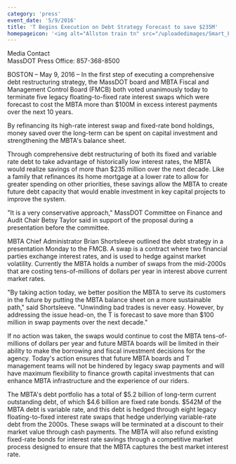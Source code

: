 ```yaml
---
category: 'press'
event_date: '5/9/2016'
title: 'T Begins Execution on Debt Strategy Forecast to save $235M'
homepageicon: '<img alt="Allston train tn" src="/uploadedimages/Smart_Forms/News,_Events_and_Press_Releases/Allston train tn.jpg?n=5073" />'
---
```

<p>Media Contact<br />MassDOT Press Office: 857-368-8500</p>
<p>BOSTON &#8211; May 9, 2016 &#8211; In the first step of executing a comprehensive debt restructuring strategy, the MassDOT board and MBTA Fiscal and Management Control Board (FMCB) both voted unanimously today to terminate five legacy floating-to-fixed rate interest swaps which were forecast to cost the MBTA more than $100M in excess interest payments over the next 10 years.</p>
<p>By refinancing its high-rate interest swap and fixed-rate bond holdings, money saved over the long-term can be spent on capital investment and strengthening the MBTA's balance sheet.</p>
<p>Through comprehensive debt restructuring of both its fixed and variable rate debt to take advantage of historically low interest rates, the MBTA would realize savings of more than $235 million over the next decade. Like a family that refinances its home mortgage at a lower rate to allow for greater spending on other priorities, these savings allow the MBTA to create future debt capacity that would enable investment in key capital projects to improve the system.</p>
<p>"It is a very conservative approach," MassDOT Committee on Finance and Audit Chair Betsy Taylor said in support of the proposal during a presentation before the committee.</p>
<p>MBTA Chief Administrator Brian Shortsleeve outlined the debt strategy in a presentation Monday to the FMCB. A swap is a contract where two financial parties exchange interest rates, and is used to hedge against market volatility. Currently the MBTA holds a number of swaps from the mid-2000s that are costing tens-of-millions of dollars per year in interest above current market rates.</p>
<p>"By taking action today, we better position the MBTA to serve its customers in the future by putting the MBTA balance sheet on a more sustainable path," said Shortsleeve. "Unwinding bad trades is never easy. However, by addressing the issue head-on, the T is forecast to save more than $100 million in swap payments over the next decade."</p>
<p>If no action was taken, the swaps would continue to cost the MBTA tens-of-millions of dollars per year and future MBTA boards will be limited in their ability to make the borrowing and fiscal investment decisions for the agency. Today's action ensures that future MBTA boards and T management teams will not be hindered by legacy swap payments and will have maximum flexibility to finance growth capital investments that can enhance MBTA infrastructure and the experience of our riders.</p>
<p>The MBTA's debt portfolio has a total of $5.2 billion of long-term current outstanding debt, of which $4.6 billion are fixed rate bonds. $542M of the MBTA debt is variable rate, and this debt is hedged through eight legacy floating-to-fixed interest rate swaps that hedge underlying variable-rate debt from the 2000s. These swaps will be terminated at a discount to their market value through cash payments. The MBTA will also refund existing fixed-rate bonds for interest rate savings through a competitive market process designed to ensure that the MBTA captures the best market interest rate.</p>


